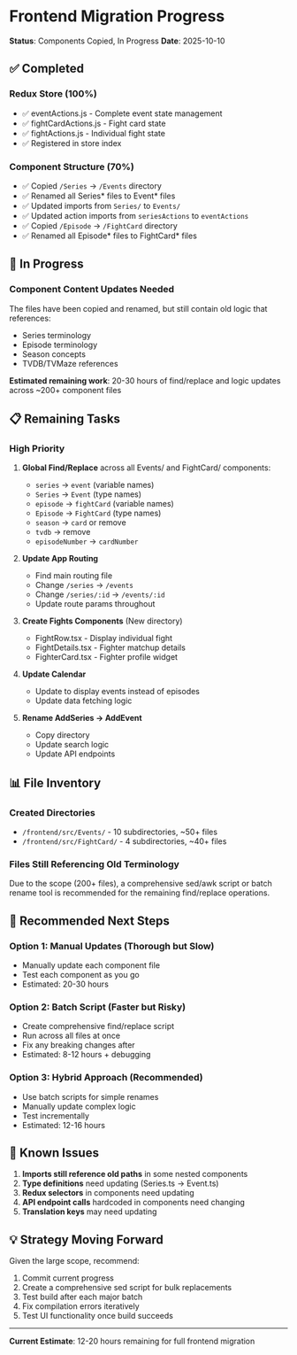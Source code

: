 # Frontend Migration Progress

**Status**: Components Copied, In Progress
**Date**: 2025-10-10

## ✅ Completed

### Redux Store (100%)
- ✅ eventActions.js - Complete event state management
- ✅ fightCardActions.js - Fight card state
- ✅ fightActions.js - Individual fight state
- ✅ Registered in store index

### Component Structure (70%)
- ✅ Copied `/Series` → `/Events` directory
- ✅ Renamed all Series* files to Event* files
- ✅ Updated imports from `Series/` to `Events/`
- ✅ Updated action imports from `seriesActions` to `eventActions`
- ✅ Copied `/Episode` → `/FightCard` directory
- ✅ Renamed all Episode* files to FightCard* files

## 🔄 In Progress

### Component Content Updates Needed
The files have been copied and renamed, but still contain old logic that references:
- Series terminology
- Episode terminology
- Season concepts
- TVDB/TVMaze references

**Estimated remaining work**: 20-30 hours of find/replace and logic updates across ~200+ component files

## 📋 Remaining Tasks

### High Priority
1. **Global Find/Replace** across all Events/ and FightCard/ components:
   - `series` → `event` (variable names)
   - `Series` → `Event` (type names)
   - `episode` → `fightCard` (variable names)
   - `Episode` → `FightCard` (type names)
   - `season` → `card` or remove
   - `tvdb` → remove
   - `episodeNumber` → `cardNumber`

2. **Update App Routing**
   - Find main routing file
   - Change `/series` → `/events`
   - Change `/series/:id` → `/events/:id`
   - Update route params throughout

3. **Create Fights Components** (New directory)
   - FightRow.tsx - Display individual fight
   - FightDetails.tsx - Fighter matchup details
   - FighterCard.tsx - Fighter profile widget

4. **Update Calendar**
   - Update to display events instead of episodes
   - Update data fetching logic

5. **Rename AddSeries → AddEvent**
   - Copy directory
   - Update search logic
   - Update API endpoints

## 📊 File Inventory

### Created Directories
- `/frontend/src/Events/` - 10 subdirectories, ~50+ files
- `/frontend/src/FightCard/` - 4 subdirectories, ~40+ files

### Files Still Referencing Old Terminology
Due to the scope (200+ files), a comprehensive sed/awk script or batch rename tool is recommended for the remaining find/replace operations.

## 🎯 Recommended Next Steps

### Option 1: Manual Updates (Thorough but Slow)
- Manually update each component file
- Test each component as you go
- Estimated: 20-30 hours

### Option 2: Batch Script (Faster but Risky)
- Create comprehensive find/replace script
- Run across all files at once
- Fix any breaking changes after
- Estimated: 8-12 hours + debugging

### Option 3: Hybrid Approach (Recommended)
- Use batch scripts for simple renames
- Manually update complex logic
- Test incrementally
- Estimated: 12-16 hours

## 🚧 Known Issues

1. **Imports still reference old paths** in some nested components
2. **Type definitions** need updating (Series.ts → Event.ts)
3. **Redux selectors** in components need updating
4. **API endpoint calls** hardcoded in components need changing
5. **Translation keys** may need updating

## 💡 Strategy Moving Forward

Given the large scope, recommend:
1. Commit current progress
2. Create a comprehensive sed script for bulk replacements
3. Test build after each major batch
4. Fix compilation errors iteratively
5. Test UI functionality once build succeeds

---

**Current Estimate**: 12-20 hours remaining for full frontend migration

